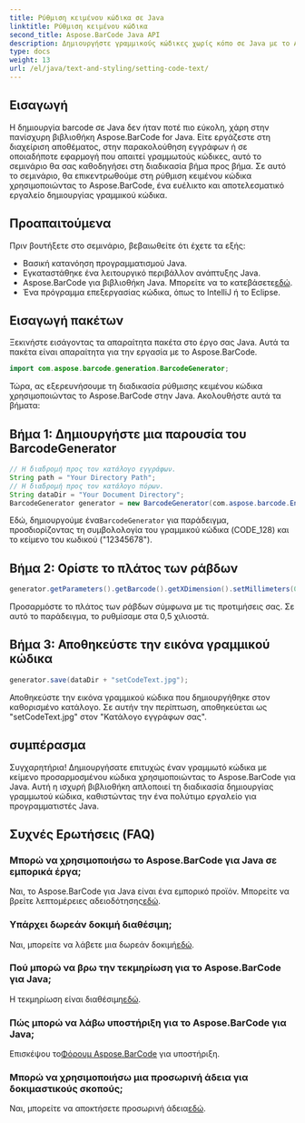 ```yaml
---
title: Ρύθμιση κειμένου κώδικα σε Java
linktitle: Ρύθμιση κειμένου κώδικα
second_title: Aspose.BarCode Java API
description: Δημιουργήστε γραμμικούς κώδικες χωρίς κόπο σε Java με το Aspose.BarCode. Ακολουθήστε τον οδηγό βήμα προς βήμα για αποτελεσματική προσαρμογή κειμένου κώδικα.
type: docs
weight: 13
url: /el/java/text-and-styling/setting-code-text/
---
```


## Εισαγωγή

Η δημιουργία barcode σε Java δεν ήταν ποτέ πιο εύκολη, χάρη στην πανίσχυρη βιβλιοθήκη Aspose.BarCode for Java. Είτε εργάζεστε στη διαχείριση αποθέματος, στην παρακολούθηση εγγράφων ή σε οποιαδήποτε εφαρμογή που απαιτεί γραμμωτούς κώδικες, αυτό το σεμινάριο θα σας καθοδηγήσει στη διαδικασία βήμα προς βήμα. Σε αυτό το σεμινάριο, θα επικεντρωθούμε στη ρύθμιση κειμένου κώδικα χρησιμοποιώντας το Aspose.BarCode, ένα ευέλικτο και αποτελεσματικό εργαλείο δημιουργίας γραμμικού κώδικα.

## Προαπαιτούμενα

Πριν βουτήξετε στο σεμινάριο, βεβαιωθείτε ότι έχετε τα εξής:

- Βασική κατανόηση προγραμματισμού Java.
- Εγκαταστάθηκε ένα λειτουργικό περιβάλλον ανάπτυξης Java.
-  Aspose.BarCode για βιβλιοθήκη Java. Μπορείτε να το κατεβάσετε[εδώ](https://releases.aspose.com/barcode/java/).
- Ένα πρόγραμμα επεξεργασίας κώδικα, όπως το IntelliJ ή το Eclipse.

## Εισαγωγή πακέτων

Ξεκινήστε εισάγοντας τα απαραίτητα πακέτα στο έργο σας Java. Αυτά τα πακέτα είναι απαραίτητα για την εργασία με το Aspose.BarCode.

```java
import com.aspose.barcode.generation.BarcodeGenerator;

```

Τώρα, ας εξερευνήσουμε τη διαδικασία ρύθμισης κειμένου κώδικα χρησιμοποιώντας το Aspose.BarCode στην Java. Ακολουθήστε αυτά τα βήματα:

## Βήμα 1: Δημιουργήστε μια παρουσία του BarcodeGenerator

```java
// Η διαδρομή προς τον κατάλογο εγγράφων.
String path = "Your Directory Path";
// Η διαδρομή προς τον κατάλογο πόρων.
String dataDir = "Your Document Directory";
BarcodeGenerator generator = new BarcodeGenerator(com.aspose.barcode.EncodeTypes.CODE_128, "12345678");
```

 Εδώ, δημιουργούμε ένα`BarcodeGenerator` για παράδειγμα, προσδιορίζοντας τη συμβολολογία του γραμμικού κώδικα (CODE_128) και το κείμενο του κωδικού ("12345678").

## Βήμα 2: Ορίστε το πλάτος των ράβδων

```java
generator.getParameters().getBarcode().getXDimension().setMillimeters(0.5f);
```

Προσαρμόστε το πλάτος των ράβδων σύμφωνα με τις προτιμήσεις σας. Σε αυτό το παράδειγμα, το ρυθμίσαμε στα 0,5 χιλιοστά.

## Βήμα 3: Αποθηκεύστε την εικόνα γραμμικού κώδικα

```java
generator.save(dataDir + "setCodeText.jpg");
```

Αποθηκεύστε την εικόνα γραμμικού κώδικα που δημιουργήθηκε στον καθορισμένο κατάλογο. Σε αυτήν την περίπτωση, αποθηκεύεται ως "setCodeText.jpg" στον "Κατάλογο εγγράφων σας".

## συμπέρασμα

Συγχαρητήρια! Δημιουργήσατε επιτυχώς έναν γραμμωτό κώδικα με κείμενο προσαρμοσμένου κώδικα χρησιμοποιώντας το Aspose.BarCode για Java. Αυτή η ισχυρή βιβλιοθήκη απλοποιεί τη διαδικασία δημιουργίας γραμμωτού κώδικα, καθιστώντας την ένα πολύτιμο εργαλείο για προγραμματιστές Java.

## Συχνές Ερωτήσεις (FAQ)

### Μπορώ να χρησιμοποιήσω το Aspose.BarCode για Java σε εμπορικά έργα;
 Ναι, το Aspose.BarCode για Java είναι ένα εμπορικό προϊόν. Μπορείτε να βρείτε λεπτομέρειες αδειοδότησης[εδώ](https://purchase.aspose.com/buy).

### Υπάρχει δωρεάν δοκιμή διαθέσιμη;
 Ναι, μπορείτε να λάβετε μια δωρεάν δοκιμή[εδώ](https://releases.aspose.com/).

### Πού μπορώ να βρω την τεκμηρίωση για το Aspose.BarCode για Java;
 Η τεκμηρίωση είναι διαθέσιμη[εδώ](https://reference.aspose.com/barcode/java/).

### Πώς μπορώ να λάβω υποστήριξη για το Aspose.BarCode για Java;
 Επισκέψου το[Φόρουμ Aspose.BarCode](https://forum.aspose.com/c/barcode/13) για υποστήριξη.

### Μπορώ να χρησιμοποιήσω μια προσωρινή άδεια για δοκιμαστικούς σκοπούς;
 Ναι, μπορείτε να αποκτήσετε προσωρινή άδεια[εδώ](https://purchase.aspose.com/temporary-license/).